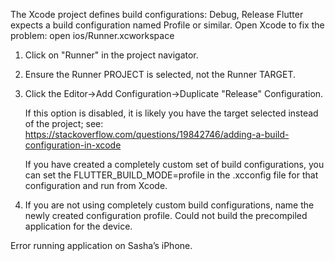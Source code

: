 The Xcode project defines build configurations: Debug, Release
Flutter expects a build configuration named Profile or similar.
Open Xcode to fix the problem:
  open ios/Runner.xcworkspace
1. Click on "Runner" in the project navigator.
2. Ensure the Runner PROJECT is selected, not the Runner TARGET.
3. Click the Editor->Add Configuration->Duplicate "Release" Configuration.

   If this option is disabled, it is likely you have the target selected instead
   of the project; see:
   https://stackoverflow.com/questions/19842746/adding-a-build-configuration-in-xcode

   If you have created a completely custom set of build configurations,
   you can set the FLUTTER_BUILD_MODE=profile
   in the .xcconfig file for that configuration and run from Xcode.

4. If you are not using completely custom build configurations, name the newly created configuration profile.
Could not build the precompiled application for the device.

Error running application on Sasha’s iPhone.